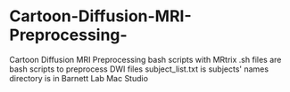 # Cartoon-Diffusion-MRI-Preprocessing-
Cartoon Diffusion MRI Preprocessing bash scripts with MRtrix
.sh files are bash scripts to preprocess DWI files
subject_list.txt is subjects' names
directory is in Barnett Lab Mac Studio
